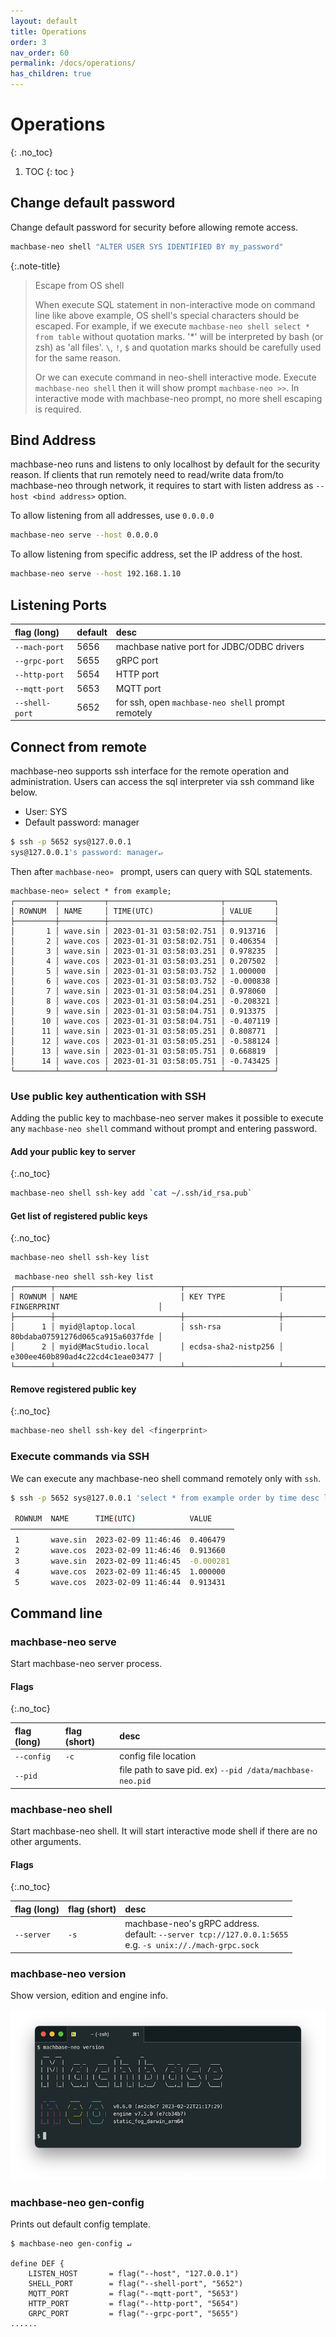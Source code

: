 ```yaml
---
layout: default
title: Operations
order: 3
nav_order: 60
permalink: /docs/operations/
has_children: true
---
```


# Operations
{: .no_toc}

1. TOC
{: toc }

## Change default password

Change default password for security before allowing remote access.

```sh
machbase-neo shell "ALTER USER SYS IDENTIFIED BY my_password"
```

{:.note-title}
> Escape from OS shell
>
> When execute SQL statement in non-interactive mode on command line like above example,
> OS shell's special characters should be escaped.
> For example, if we execute `machbase-neo shell select * from table` without quotation marks.
> '*' will be interpreted by bash (or zsh) as 'all files'.
> `\`, `!`, `$` and quotation marks should be carefully used for the same reason.
>
> Or we can execute command in neo-shell interactive mode.
> Execute `machbase-neo shell` then it will show prompt `machbase-neo >>`.
> In interactive mode with machbase-neo prompt, no more shell escaping is required.

## Bind Address

machbase-neo runs and listens to only localhost by default for the security reason. If clients that run remotely need to read/write data from/to machbase-neo through network, it requires to start with listen address as `--host <bind address>` option.

To allow listening from all addresses, use `0.0.0.0`

```sh
machbase-neo serve --host 0.0.0.0
```

To allow listening from specific address, set the IP address of the host.

```sh
machbase-neo serve --host 192.168.1.10
```

## Listening Ports

| flag (long)     | default      | desc                                                      |
|:----------------|:-------------|:----------------------------------------------------------|
| `--mach-port`   | 5656         | machbase native port for JDBC/ODBC drivers                |
| `--grpc-port`   | 5655         | gRPC port                                                 |
| `--http-port`   | 5654         | HTTP port                                                 |
| `--mqtt-port`   | 5653         | MQTT port                                                 |
| `--shell-port`  | 5652         | for ssh, open `machbase-neo shell` prompt remotely        |


## Connect from remote

machbase-neo supports ssh interface for the remote operation and administration.
Users can access the sql interpreter via ssh command like below.

- User: SYS
- Default password: manager

```sh
$ ssh -p 5652 sys@127.0.0.1
sys@127.0.0.1's password: manager↵
```

Then after `machbase-neo» ` prompt, users can query with SQL statements.

```
machbase-neo» select * from example;
┌─────────┬──────────┬─────────────────────────┬───────────┐
│ ROWNUM  │ NAME     │ TIME(UTC)               │ VALUE     │
├─────────┼──────────┼─────────────────────────┼───────────┤
│       1 │ wave.sin │ 2023-01-31 03:58:02.751 │ 0.913716  │
│       2 │ wave.cos │ 2023-01-31 03:58:02.751 │ 0.406354  │
│       3 │ wave.sin │ 2023-01-31 03:58:03.251 │ 0.978235  │
│       4 │ wave.cos │ 2023-01-31 03:58:03.251 │ 0.207502  │
│       5 │ wave.sin │ 2023-01-31 03:58:03.752 │ 1.000000  │
│       6 │ wave.cos │ 2023-01-31 03:58:03.752 │ -0.000838 │
│       7 │ wave.sin │ 2023-01-31 03:58:04.251 │ 0.978060  │
│       8 │ wave.cos │ 2023-01-31 03:58:04.251 │ -0.208321 │
│       9 │ wave.sin │ 2023-01-31 03:58:04.751 │ 0.913375  │
│      10 │ wave.cos │ 2023-01-31 03:58:04.751 │ -0.407119 │
│      11 │ wave.sin │ 2023-01-31 03:58:05.251 │ 0.808771  │
│      12 │ wave.cos │ 2023-01-31 03:58:05.251 │ -0.588124 │
│      13 │ wave.sin │ 2023-01-31 03:58:05.751 │ 0.668819  │
│      14 │ wave.cos │ 2023-01-31 03:58:05.751 │ -0.743425 │
└─────────┴──────────┴─────────────────────────┴───────────┘
```

### Use public key authentication with SSH

Adding the public key to machbase-neo server makes it possible to execute any `machbase-neo shell` command without prompt and entering password.

#### Add your public key to server
{:.no_toc}

```sh
machbase-neo shell ssh-key add `cat ~/.ssh/id_rsa.pub`
```

#### Get list of registered public keys
{:.no_toc}

```sh
machbase-neo shell ssh-key list
```

```
 machbase-neo shell ssh-key list
┌────────┬────────────────────────────┬─────────────────────┬──────────────────────────────────┐
│ ROWNUM │ NAME                       │ KEY TYPE            │ FINGERPRINT                      │
├────────┼────────────────────────────┼─────────────────────┼──────────────────────────────────┤
│      1 │ myid@laptop.local          │ ssh-rsa             │ 80bdaba07591276d065ca915a6037fde │
│      2 │ myid@MacStudio.local       │ ecdsa-sha2-nistp256 │ e300ee460b890ad4c22cd4c1eae03477 │
└────────┴────────────────────────────┴─────────────────────┴──────────────────────────────────┘
```

#### Remove registered public key
{:.no_toc}


```sh
machbase-neo shell ssh-key del <fingerprint>
```

### Execute commands via SSH

We can execute any machbase-neo shell command remotely only with `ssh`.

```sh
$ ssh -p 5652 sys@127.0.0.1 'select * from example order by time desc limit 5'↵

 ROWNUM  NAME      TIME(UTC)            VALUE     
──────────────────────────────────────────────────
 1       wave.sin  2023-02-09 11:46:46  0.406479  
 2       wave.cos  2023-02-09 11:46:46  0.913660  
 3       wave.sin  2023-02-09 11:46:45  -0.000281 
 4       wave.cos  2023-02-09 11:46:45  1.000000  
 5       wave.cos  2023-02-09 11:46:44  0.913431  
```

## Command line

### machbase-neo serve

Start machbase-neo server process.

#### Flags
{:.no_toc}

| flag (long)     | flag (short) | desc                                                      |
|:----------------|:-------------|:----------------------------------------------------------|
| `--config`      | `-c`         | config file location                                      |
| `--pid`         |              | file path to save pid. ex) `--pid /data/machbase-neo.pid` |


### machbase-neo shell

Start machbase-neo shell. It will start interactive mode shell if there are no other arguments.

#### Flags
{:.no_toc}

| flag (long)     | flag (short) | desc                                                      |
|:----------------|:-------------|:----------------------------------------------------------|
| `--server`      | `-s`         | machbase-neo's gRPC address. <br/> default: `--server tcp://127.0.0.1:5655` <br/> e.g. `-s unix://./mach-grpc.sock` |


### machbase-neo version

Show version, edition and engine info.

![machbase-neo_version](./img/machbase-neo-version.png)

### machbase-neo gen-config

Prints out default config template.

```
$ machbase-neo gen-config ↵

define DEF {
    LISTEN_HOST       = flag("--host", "127.0.0.1")
    SHELL_PORT        = flag("--shell-port", "5652")
    MQTT_PORT         = flag("--mqtt-port", "5653")
    HTTP_PORT         = flag("--http-port", "5654")
    GRPC_PORT         = flag("--grpc-port", "5655")
......
```
